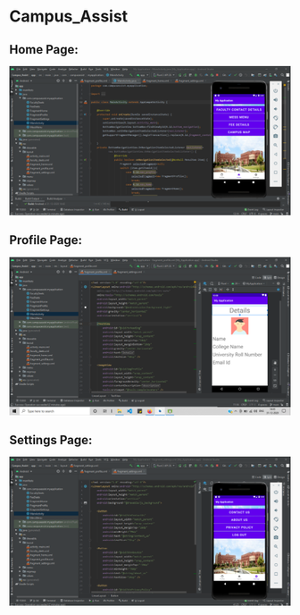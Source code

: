 # Campus_Assist

## Home Page:
![](/Screenshots/home.png)

## Profile Page:
![](/Screenshots/profile.png)

## Settings Page:
![](/Screenshots/settings.png)